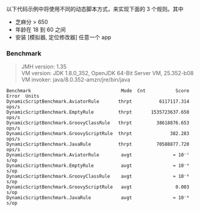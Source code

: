 以下代码示例中将使用不同的动态脚本方式，来实现下面的 3 个规则。其中

- 芝麻分 > 650
- 年龄在 18 到 60 之间
- 安装 [模拟器, 定位修改器] 任意一个 app

### Benchmark

> JMH version: 1.35  
> VM version: JDK 1.8.0_352, OpenJDK 64-Bit Server VM, 25.352-b08  
> VM invoker: java/8.0.352-amzn/jre/bin/java

```
Benchmark                                 Mode  Cnt           Score   Error  Units
DynamicScriptBenchmark.AviatorRule       thrpt          6117117.314          ops/s
DynamicScriptBenchmark.EmptyRule         thrpt       1535723637.650          ops/s
DynamicScriptBenchmark.GroovyClassRule   thrpt         38618876.653          ops/s
DynamicScriptBenchmark.GroovyScriptRule  thrpt              382.283          ops/s
DynamicScriptBenchmark.JavaRule          thrpt         70588877.720          ops/s
DynamicScriptBenchmark.AviatorRule        avgt               ≈ 10⁻⁷           s/op
DynamicScriptBenchmark.EmptyRule          avgt               ≈ 10⁻⁹           s/op
DynamicScriptBenchmark.GroovyClassRule    avgt               ≈ 10⁻⁸           s/op
DynamicScriptBenchmark.GroovyScriptRule   avgt                0.003           s/op
DynamicScriptBenchmark.JavaRule           avgt               ≈ 10⁻⁸           s/op
```